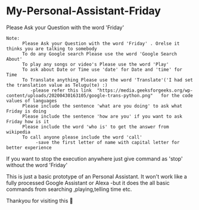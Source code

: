 # My-Personal-Assistant-Friday

Please Ask your Question with the word 'Friday'

    Note:  
          Please Ask your Question with the word 'Friday' . Orelse it thinks you are talking to somebody
          To do any Google search Please use the word 'Google Search About' 
          To play any songs or video's Please use the word 'Play'
          To ask about Date or Time use 'date' for Date and 'time' for Time
          To Translate anything Please use the word 'Translate'('I had set the translation value as Telugu(te) :)
             -please refer this link  "https://media.geeksforgeeks.org/wp-content/uploads/20200430163105/google-trans-python.png"   for the code values of languages
          Please include the sentence 'what are you doing' to ask what Friday is doing
          Please include the sentence 'how are you' if you want to ask Friday how is it
          Please include the word 'who is' to get the answer from wikipedia
          To call anyone please include the word 'call' 
               -save the first letter of name with capital letter for better experience

If you want to stop the execution anywhere just give command as 'stop' without the word 'Friday' 

This is just a basic prototype of an Personal Assistant. It won't work like a fully processed Google Assistant or Alexa
    -but it does the all basic commands from searching ,playing,telling time etc.
    
Thankyou for visiting this 🙏 
